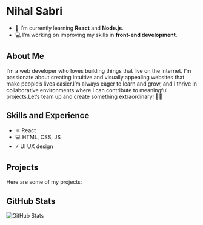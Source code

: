 # Nihal Sabri 

- 🌱 I’m currently learning **React** and **Node.js**.
- 💻 I’m working on improving my skills in **front-end development**.

## About Me
I’m a web developer who loves building things that live on the internet. I’m passionate about creating intuitive and visually appealing websites that make people’s lives easier.I’m always eager to learn and grow, and I thrive in collaborative environments where I can contribute to meaningful projects.Let’s team up and create something extraordinary! 🎨✨

## Skills and Experience
*  ⚛ React
* 💻 HTML, CSS, JS
* ⚡ UI UX design
  
## Projects
Here are some of my projects:


## GitHub Stats
![GitHub Stats](https://github-readme-stats.vercel.app/api?username=janedoe&show_icons=true&theme=radical)
<!--
**nihalsabri/nihalsabri** is a ✨ _special_ ✨ repository because its `README.md` (this file) appears on your GitHub profile.

Here are some ideas to get you started:

- 🔭 I’m currently working on ...
- 🌱 I’m currently learning ...
- 👯 I’m looking to collaborate on ...
- 🤔 I’m looking for help with ...
- 💬 Ask me about ...
- 📫 How to reach me: ...
- 😄 Pronouns: ...
- ⚡ Fun fact: ...
-->
